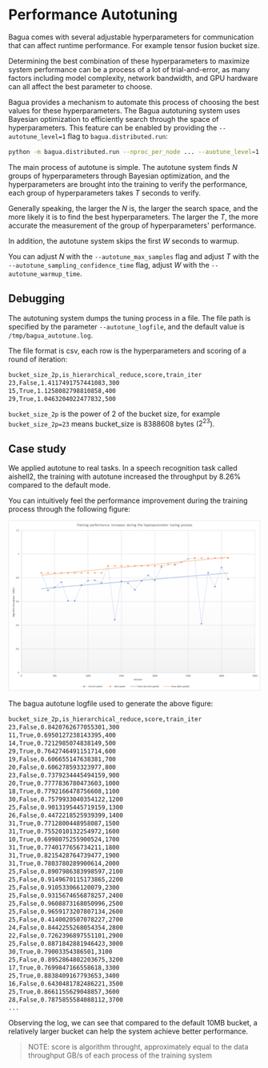 # Performance Autotuning

Bagua comes with several adjustable hyperparameters for communication that can affect runtime performance. For example tensor fusion bucket size.

Determining the best combination of these hyperparameters to maximize system performance can be a process of a lot of trial-and-error, as many factors including model complexity, network bandwidth, and GPU hardware can all affect the best parameter to choose.

Bagua provides a mechanism to automate this process of choosing the best values for these hyperparameters. The Bagua autotuning system uses Bayesian optimization to efficiently search through the space of hyperparameters. This feature can be enabled by providing the `--autotune_level=1` flag to `bagua.distributed.run`:

```bash
python -m bagua.distributed.run --nproc_per_node ... --auotune_level=1 python train.py
```

The main process of autotune is simple. The autotune system finds $N$ groups of hyperparameters through Bayesian optimization, and the hyperparameters are brought into the training to verify the performance, each group of hyperparameters takes $T$ seconds to verify. 

Generally speaking, the larger the $N$ is, the larger the search space, and the more likely it is to find the best hyperparameters. The larger the $T$, the more accurate the measurement of the group of hyperparameters' performance.

In addition, the autotune system skips the first $W$ seconds to warmup.

You can adjust $N$ with the `--autotune_max_samples` flag and adjust $T$ with the `--autotune_sampling_confidence_time` flag, adjust $W$ with the `--autotune_warmup_time`.

## Debugging

The autotuning system dumps the tuning process in a file. The file path is specified by the parameter `--autotune_logfile`, and the default value is `/tmp/bagua_autotune.log`.

The file format is csv, each row is the hyperparameters and scoring of a round of iteration:

```csv
bucket_size_2p,is_hierarchical_reduce,score,train_iter
23,False,1.4117491757441083,300
15,True,1.1258082798810858,400
29,True,1.0463204022477832,500
```

`bucket_size_2p` is the power of 2 of the bucket size, for example `bucket_size_2p=23` means bucket_size is 8388608 bytes ($2^{23}$).

## Case study

We applied autotune to real tasks. In a speech recognition task called aishell2, the training with autotune increased the throughput by 8.26% compared to the default mode.

You can intuitively feel the performance improvement during the training process through the following figure:

![](source/img/autotune_case1.png)

The bagua autotune logfile used to generate the above figure:

```csv
bucket_size_2p,is_hierarchical_reduce,score,train_iter
23,False,0.8420762677055301,300
11,True,0.6950127238143395,400
14,True,0.7212985074838149,500
29,True,0.7642746491151714,600
19,False,0.606655147638381,700
20,False,0.606278593323977,800
23,False,0.7379234445494159,900
20,True,0.7777836780473603,1000
18,True,0.7792166478756608,1100
30,False,0.7579933040354122,1200
25,False,0.9013195445719159,1300
26,False,0.4472218525939399,1400
31,True,0.7712800448958087,1500
31,True,0.7552010132254972,1600
10,True,0.6998075255900524,1700
31,True,0.7740177656734211,1800
31,True,0.8215428764739477,1900
31,True,0.7803780289900614,2000
25,False,0.8907986383998597,2100
25,False,0.9149670115173865,2200
25,False,0.910533066120079,2300
25,False,0.9315674656878257,2400
25,False,0.9608873168050996,2500
25,False,0.9659173207807134,2600
25,False,0.4140020507078227,2700
24,False,0.8442255268054354,2800
22,False,0.7262396897551101,2900
25,False,0.8871842881946423,3000
30,True,0.79003354386501,3100
25,False,0.8952864802203675,3200
17,True,0.7699847166558618,3300
25,True,0.8838409167793653,3400
16,False,0.6430481782486221,3500
25,True,0.8661155629048857,3600
28,False,0.7875855584088112,3700
...
```

Observing the log, we can see that compared to the default 10MB bucket, a relatively larger bucket can help the system achieve better performance.

> NOTE: score is algorithm throught, approximately equal to the data throughput GB/s of each process of the training system
